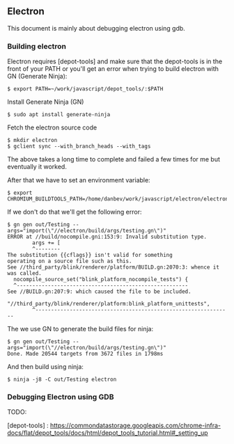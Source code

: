 ## Electron
This document is mainly about debugging electron using gdb.


### Building electron
Electron requires [depot-tools] and make sure that the depot-tools is in the
front of your PATH or you'll get an error when trying to build electron with
GN (Generate Ninja):
```console
$ export PATH=~/work/javascript/depot_tools/:$PATH
```

Install Generate Ninja (GN)
```console
$ sudo apt install generate-ninja
```

Fetch the electron source code
```console
$ mkdir electron
$ gclient sync --with_branch_heads --with_tags
```
The above takes a long time to complete and failed a few times for me but
eventually it worked.

After that we have to set an environment variable:
```console
$ export CHROMIUM_BUILDTOOLS_PATH=/home/danbev/work/javascript/electron/electron/src/buildtools
```
If we don't do that we'll get the following error:
```console
$ gn gen out/Testing --args="import(\"//electron/build/args/testing.gn\")"
ERROR at //build/nocompile.gni:153:9: Invalid substitution type.
        args += [
        ^--------
The substitution {{cflags}} isn't valid for something
operating on a source file such as this.
See //third_party/blink/renderer/platform/BUILD.gn:2070:3: whence it was called.
  nocompile_source_set("blink_platform_nocompile_tests") {
  ^-------------------------------------------------------
See //BUILD.gn:207:9: which caused the file to be included.
        "//third_party/blink/renderer/platform:blink_platform_unittests",
        ^---------------------------------------------------------------
```

The we use GN to generate the build files for ninja:
```console
$ gn gen out/Testing --args="import(\"//electron/build/args/testing.gn\")"
Done. Made 20544 targets from 3672 files in 1798ms
```
And then build using ninja:
```console
$ ninja -j8 -C out/Testing electron
```

### Debugging Electron using GDB
TODO:



[depot-tools] : https://commondatastorage.googleapis.com/chrome-infra-docs/flat/depot_tools/docs/html/depot_tools_tutorial.html#_setting_up
